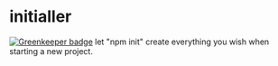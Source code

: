 # initialler

[![Greenkeeper badge](https://badges.greenkeeper.io/soenkekluth/initialler.svg)](https://greenkeeper.io/)
let "npm init" create everything you wish when starting a new project.
